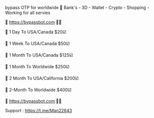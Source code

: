 bypass OTP for worldwide  🧐 
Bank's - 3D - Wallet - Crypto - Shopping - Working for all servies

📶  https://bypassbot.com 🛒🛒

🛒 1 Day To USA/Canada $20☑️

🛒 1 Week To USA/Canada $50☑️

🛒 1 Month To USA/Canada $125☑️

🛒 1 Month To Worldwide  $250☑️

🛒 2 Month To USA/California $200☑️

🛒 2-Month To Worldwide  $400☑️

📶  https://bypassbot.com 🛒🛒

Support : https://t.me/Man22643
